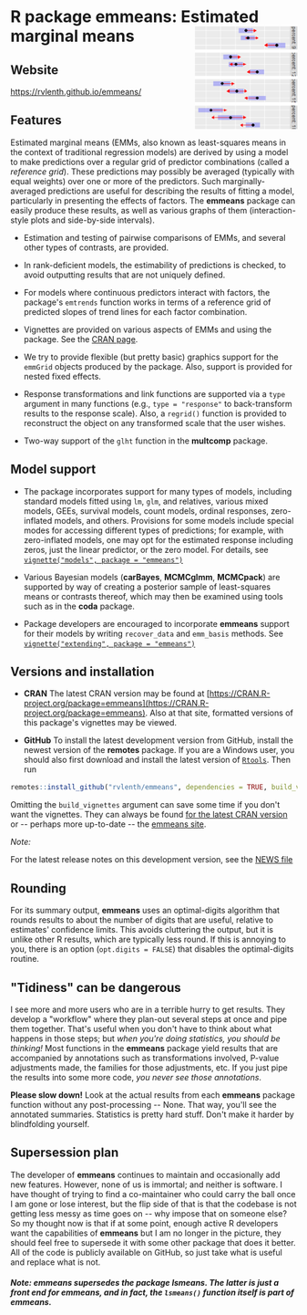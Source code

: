 R package **emmeans**: Estimated marginal means <img src="man/figures/logo.png" align="right" />
====
## Website
https://rvlenth.github.io/emmeans/

## Features
Estimated marginal means (EMMs, also known as least-squares means in the
context of traditional regression models) are derived by using a model to make
predictions over a regular grid of predictor combinations (called a *reference
grid*). These predictions may possibly be averaged (typically with equal
weights) over one or more of the predictors. Such marginally-averaged
predictions are useful for describing the results of fitting a model,
particularly in presenting the effects of factors. The **emmeans** package can
easily produce these results, as well as various graphs of them
(interaction-style plots and side-by-side intervals).


  * Estimation and testing of pairwise comparisons of EMMs, and several other
    types of contrasts, are provided.
    
  * In rank-deficient models, the estimability of predictions is checked,
    to avoid outputting results that are not uniquely defined.
    
  * For models where continuous predictors interact with factors, the package's
    `emtrends` function works in terms of a reference grid of predicted slopes of
    trend lines for each factor combination.
    
  * Vignettes are provided on various aspects of EMMs and using the package. 
    See the [CRAN page](https://CRAN.R-project.org/package=emmeans).
    
  * We try to provide flexible (but pretty basic) graphics support for
    the `emmGrid` objects produced by the package. Also, support is provided
    for nested fixed effects.
    
  * Response transformations and link functions are supported via a `type`
    argument in many functions (e.g., `type = "response"` to back-transform
    results to the response scale). Also, a `regrid()` function is provided
    to reconstruct the object on any transformed scale that the user wishes.

  * Two-way support of the `glht` function in the **multcomp** package.
  

## Model support


  * The package incorporates support for many types of models, including 
    standard models fitted using `lm`, `glm`, and relatives, 
    various mixed models, GEEs, survival models, count models,
    ordinal responses, zero-inflated models, and others. Provisions for
    some models include special modes for accessing different types of 
    predictions; for example, with zero-inflated models, one may opt for
    the estimated response including zeros, just the linear predictor, 
    or the zero model.
    For details, see
    [`vignette("models", package = "emmeans")`](https://CRAN.R-project.org/package=emmeans/vignettes/models.html)
    
  * Various Bayesian models (**carBayes**, **MCMCglmm**, **MCMCpack**) are
    supported by way of creating a posterior sample of least-squares means or
    contrasts thereof, which may then be examined using tools such as in the
    **coda** package.
    
  * Package developers are encouraged to incorporate **emmeans** support for
  their models by writing `recover_data` and `emm_basis` methods.
    See [`vignette("extending", package = "emmeans")`](https://CRAN.R-project.org/package=emmeans/vignettes/xtending.html)
    

## Versions and installation


  * **CRAN** The latest CRAN version may be found at [https://CRAN.R-project.org/package=emmeans](https://CRAN.R-project.org/package=emmeans).
    Also at that site, formatted versions of this package's vignettes 
    may be viewed.

  * **GitHub** To install the latest development version from GitHub, 
    install the newest version of the **remotes** 
    package. If you are a Windows user, you should also first download and
      install the latest version of
      [`Rtools`](https://cran.r-project.org/bin/windows/Rtools/).
      Then run
    
```r
remotes::install_github("rvlenth/emmeans", dependencies = TRUE, build_vignettes = TRUE)
```
Omitting the `build_vignettes` argument can save some time if you don't want the vignettes. 
They can always be found [for the latest CRAN version](https://cran.r-project.org/package=emmeans) or 
-- perhaps more up-to-date -- the [emmeans site](https://rvlenth.github.io/emmeans/).

*Note:* 

For the latest release notes on this development version, see the 
[NEWS file](https://github.com/rvlenth/emmeans/blob/master/NEWS.md)

## Rounding
For its summary output, **emmeans** uses an optimal-digits algorithm that rounds
results to about the number of digits that are useful, relative to estimates' 
confidence limits. This avoids cluttering the output, but it is unlike other R
results, which are typically less round. If this is annoying to you, there is an 
option (`opt.digits = FALSE`) that disables the optimal-digits routine.

## "Tidiness" can be dangerous
I see more and more users who are in a terrible hurry to get results. They develop
a "workflow" where they plan-out several steps at once and pipe them
together. That's useful when you don't have to think about what happens in
those steps; but *when you're doing statistics, you should be thinking!*
Most functions in the **emmeans** package yield results that are accompanied by 
annotations such as transformations involved, P-value adjustments
made, the families for those adjustments, etc. If you just pipe the results
into some more code, *you never see those annotations*. 

**Please slow down!** Look at the actual results from each **emmeans** package 
function without any post-processing -- None. That way, you'll see the annotated 
summaries.
Statistics is pretty hard stuff. Don't make it harder by blindfolding yourself.


## Supersession plan
The developer of **emmeans** continues to maintain and occasionally add new
features. However, none of us is immortal; and neither is software. I have
thought of trying to find a co-maintainer who could carry the ball once I am
gone or lose interest, but the flip side of that is that the codebase is not
getting less messy as time goes on -- why impose that on someone else? So my
thought now is that if at some point, enough active R developers want the
capabilities of **emmeans** but I am no longer in the picture, they should feel free to supersede it with some other package that does it better. All of the code is publicly available on
GitHub, so just take what is useful and replace what is not.

##### *Note: **emmeans** supersedes the package **lsmeans**. The latter is just a front end for **emmeans**, and in fact, the `lsmeans()` function itself is part of **emmeans**.*


